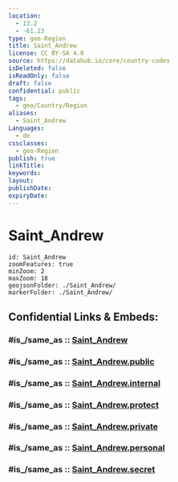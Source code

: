 ```yaml
---
location:
  - 13.2
  - -61.23
type: geo-Region
title: Saint_Andrew
license: CC BY-SA 4.0
source: https://datahub.io/core/country-codes
isDeleted: false
isReadOnly: false
draft: false
confidential: public
tags:
  - geo/Country/Region
aliases:
  - Saint_Andrew
Languages:
  - de
cssclasses:
  - geo-Region
publish: true
linkTitle:
keywords:
layout:
publishDate:
expiryDate:
---
```


# Saint_Andrew

```leaflet
id: Saint_Andrew
zoomFeatures: true 
minZoom: 2 
maxZoom: 18
geojsonFolder: ./Saint_Andrew/
markerFolder: ./Saint_Andrew/
```


## Confidential Links & Embeds: 

### #is_/same_as :: [Saint_Andrew](/_Standards/Earth/Continent/America~Caribbean/Saint_Vincent_and_Grenadines/Counties/Saint_Andrew.md) 

### #is_/same_as :: [Saint_Andrew.public](/_public/Earth/Continent/America~Caribbean/Saint_Vincent_and_Grenadines/Counties/Saint_Andrew.public.md) 

### #is_/same_as :: [Saint_Andrew.internal](/_internal/Earth/Continent/America~Caribbean/Saint_Vincent_and_Grenadines/Counties/Saint_Andrew.internal.md) 

### #is_/same_as :: [Saint_Andrew.protect](/_protect/Earth/Continent/America~Caribbean/Saint_Vincent_and_Grenadines/Counties/Saint_Andrew.protect.md) 

### #is_/same_as :: [Saint_Andrew.private](/_private/Earth/Continent/America~Caribbean/Saint_Vincent_and_Grenadines/Counties/Saint_Andrew.private.md) 

### #is_/same_as :: [Saint_Andrew.personal](/_personal/Earth/Continent/America~Caribbean/Saint_Vincent_and_Grenadines/Counties/Saint_Andrew.personal.md) 

### #is_/same_as :: [Saint_Andrew.secret](/_secret/Earth/Continent/America~Caribbean/Saint_Vincent_and_Grenadines/Counties/Saint_Andrew.secret.md)

